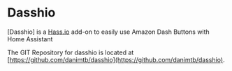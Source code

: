# Dasshio

[Dasshio] is a [Hass.io](https://www.home-assistant.io/hassio/) add-on to easily use Amazon Dash Buttons with Home Assistant

The GIT Repository for dasshio is located at [https://github.com/danimtb/dasshio](https://github.com/danimtb/dasshio).
